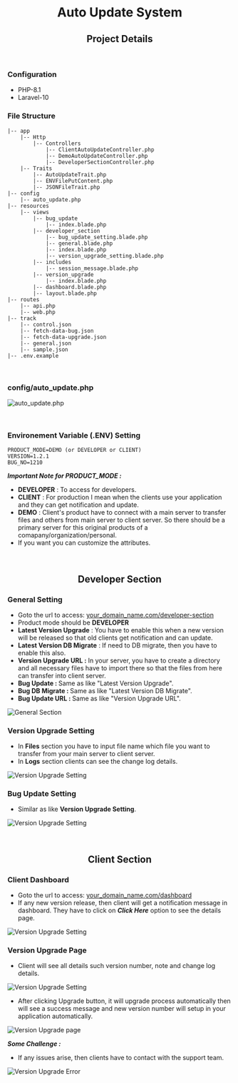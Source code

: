<div align="center">
    <h1>Auto Update System</h1>
    <h2>Project Details</h2>
</div>

<br>

### Configuration
- PHP-8.1
- Laravel-10


### File Structure

```
|-- app 
    |-- Http
        |-- Controllers
            |-- ClientAutoUpdateController.php
            |-- DemoAutoUpdateController.php
            |-- DeveloperSectionController.php
    |-- Traits
        |-- AutoUpdateTrait.php
        |-- ENVFilePutContent.php
        |-- JSONFileTrait.php
|-- config 
    |-- auto_update.php
|-- resources 
    |-- views
        |-- bug_update
            |-- index.blade.php
        |-- developer_section
            |-- bug_update_setting.blade.php
            |-- general.blade.php
            |-- index.blade.php
            |-- version_upgrade_setting.blade.php
        |-- includes
            |-- session_message.blade.php
        |-- version_upgrade
            |-- index.blade.php
        |-- dashboard.blade.php    
        |-- layout.blade.php    
|-- routes 
    |-- api.php
    |-- web.php
|-- track 
    |-- control.json
    |-- fetch-data-bug.json
    |-- fetch-data-upgrade.json
    |-- general.json
    |-- sample.json
|-- .env.example 
```

<br>

### config/auto_update.php
![auto_update.php](https://snipboard.io/OuNIDK.jpg)

<br>

### Environement Variable (.ENV) Setting
```
PRODUCT_MODE=DEMO (or DEVELOPER or CLIENT)
VERSION=1.2.1
BUG_NO=1210 
```

<i><b>Important Note for PRODUCT_MODE : </b></i> <br>
- <b>DEVELOPER</b> : To access for developers.
- <b>CLIENT</b> : For production I mean when the clients use your application and they can get notification and update.
- <b>DEMO</b> : Client's product have to connect with a main server to transfer files and others from main server to client server. So there should be a primary server for this original products of a comapany/organization/personal. 
- If you want you can customize the attributes.

<br>

<div align="center">
    <h2>Developer Section</h2>
</div>


### General Setting 
- Goto the url to access: [your_domain_name.com/developer-section]()
- Product mode should be <b>DEVELOPER</b> 
- <b>Latest Version Upgrade</b> : You have to enable this when a new version will be released so that old clients get notification and can update.
- <b>Latest Version DB Migrate</b> : If need to DB migrate, then you have to enable this also. 
- <b>Version Upgrade URL :</b>  In your server, you have to create a directory and all necessary files have to import there so that the files from here can transfer into client server.
- <b>Bug Update : </b>  Same as like "Latest Version Upgrade".
- <b>Bug DB Migrate : </b>  Same as like "Latest Version DB Migrate".
- <b>Bug Update URL : </b>  Same as like "Version Upgrade URL".


![General Section](https://snipboard.io/XSRbpG.jpg)


### Version Upgrade Setting
- In <b>Files</b> section you have to input file name which file you want to transfer from your main server to client server.
- In <b>Logs</b> section clients can see the change log details.

![Version Upgrade Setting](https://snipboard.io/a0b3uU.jpg)

### Bug Update Setting

- Similar as like <b>Version Upgrade Setting</b>.


![Version Upgrade Setting](https://snipboard.io/LreHJY.jpg)

<br>

<div align="center">
    <h2>Client Section</h2>
</div>


### Client Dashboard
- Goto the url to access: [your_domain_name.com/dashboard]()
- If any new version release, then client will get a notification message in dashboard. They have to click on <b><i>Click Here</i></b> option to see the details page. 

![Version Upgrade Setting](https://snipboard.io/dxfblN.jpg)

### Version Upgrade Page

- Client will see all details such version number, note and change log details.

![Version Upgrade Setting](https://snipboard.io/pJWYKa.jpg)

- After clicking Upgrade button, it will upgrade process automatically then will see a success message and new version number will setup in your application automatically.

![Version Upgrade page](https://snipboard.io/VDHoXi.jpg)

<i><b>Some Challenge : </b></i> <br>
- If any issues arise, then clients have to contact with the support team. 

![Version Upgrade Error](https://snipboard.io/7W46AY.jpg)


